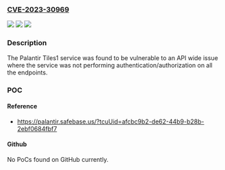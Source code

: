 ### [CVE-2023-30969](https://cve.mitre.org/cgi-bin/cvename.cgi?name=CVE-2023-30969)
![](https://img.shields.io/static/v1?label=Product&message=com.palantir.tiles%3Atiles&color=blue)
![](https://img.shields.io/static/v1?label=Version&message=*%3C%204.326.0%20&color=brighgreen)
![](https://img.shields.io/static/v1?label=Vulnerability&message=The%20product%20does%20not%20restrict%20or%20incorrectly%20restricts%20access%20to%20a%20resource%20from%20an%20unauthorized%20actor.&color=brighgreen)

### Description

The Palantir Tiles1 service was  found to be vulnerable to an API wide issue where the service was not performing authentication/authorization on all the endpoints.

### POC

#### Reference
- https://palantir.safebase.us/?tcuUid=afcbc9b2-de62-44b9-b28b-2ebf0684fbf7

#### Github
No PoCs found on GitHub currently.

